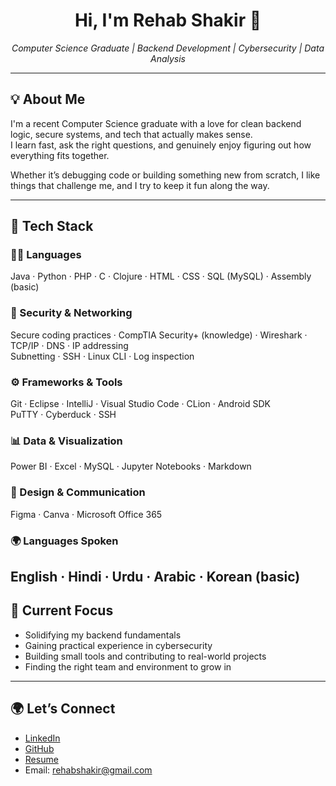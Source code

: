 <h1 align="center">Hi, I'm Rehab Shakir 👋</h1>
<p align="center"><em>Computer Science Graduate | Backend Development | Cybersecurity | Data Analysis</em></p>

---

## 💡 About Me

I'm a recent Computer Science graduate with a love for clean backend logic, secure systems, and tech that actually makes sense.  
I learn fast, ask the right questions, and genuinely enjoy figuring out how everything fits together.

Whether it’s debugging code or building something new from scratch, I like things that challenge me, and I try to keep it fun along the way.

---

## 🔧 Tech Stack

### 🧑‍💻 Languages  
Java · Python · PHP · C · Clojure · HTML · CSS · SQL (MySQL) · Assembly (basic)

### 🔐 Security & Networking  
Secure coding practices · CompTIA Security+ (knowledge) · Wireshark · TCP/IP · DNS · IP addressing  
Subnetting · SSH · Linux CLI · Log inspection

### ⚙️ Frameworks & Tools  
Git · Eclipse · IntelliJ · Visual Studio Code · CLion · Android SDK  
PuTTY · Cyberduck · SSH

### 📊 Data & Visualization  
Power BI · Excel · MySQL · Jupyter Notebooks · Markdown

### 🎨 Design & Communication  
Figma · Canva · Microsoft Office 365

### 🌍 Languages Spoken  
English · Hindi · Urdu · Arabic · Korean (basic)
---

## 🚀 Current Focus

- Solidifying my backend fundamentals  
- Gaining practical experience in cybersecurity  
- Building small tools and contributing to real-world projects  
- Finding the right team and environment to grow in

---

## 🌍 Let’s Connect

- [LinkedIn](https://www.linkedin.com/in/rehabshakir)  
- [GitHub](https://github.com/RehabShk)
- [Resume](https://rehabshk.github.io/resume/Resume_RehabShakir.pdf)
- Email: rehabshakir@gmail.com  


